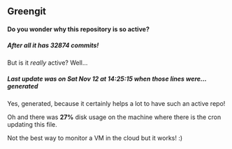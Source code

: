 ## Greengit

#### Do you wonder why this repository is so active?

##### After all it has 32874 commits!

But is it *really* active? Well...

##### Last update was on Sat Nov 12 at 14:25:15 when those lines were... generated

Yes, generated, because it certainly helps a lot to have such an active repo!

Oh and there was **27%** disk usage on the machine
where there is the cron updating this file.

Not the best way to monitor a VM in the cloud but it works! :)
